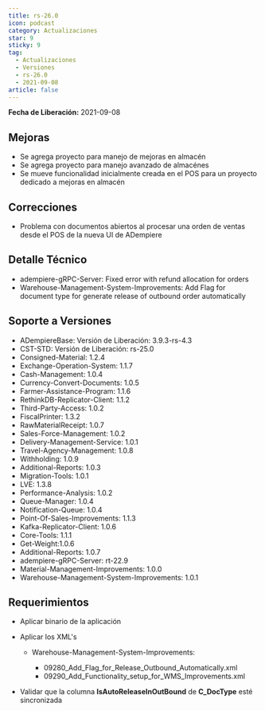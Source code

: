 ```yaml
---
title: rs-26.0
icon: podcast
category: Actualizaciones
star: 9
sticky: 9
tag:
  - Actualizaciones
  - Versiones
  - rs-26.0
  - 2021-09-08
article: false
---
```


**Fecha de Liberación:** 2021-09-08

## Mejoras

- Se agrega proyecto para manejo de mejoras en almacén
- Se agrega proyecto para manejo avanzado de almacénes
- Se mueve funcionalidad inicialmente creada en el POS para un proyecto dedicado a mejoras en almacén

## Correcciones

- Problema con documentos abiertos al procesar una orden de ventas desde el POS de la nueva UI de ADempiere

## Detalle Técnico

- adempiere-gRPC-Server: Fixed error with refund allocation for orders
- Warehouse-Management-System-Improvements: Add Flag for document type for generate release of outbound order automatically

## Soporte a Versiones

- ADempiereBase: Versión de Liberación: 3.9.3-rs-4.3
- CST-STD: Versión de Liberación: rs-25.0
- Consigned-Material: 1.2.4
- Exchange-Operation-System: 1.1.7
- Cash-Management: 1.0.4
- Currency-Convert-Documents: 1.0.5
- Farmer-Assistance-Program: 1.1.6
- RethinkDB-Replicator-Client: 1.1.2
- Third-Party-Access: 1.0.2
- FiscalPrinter: 1.3.2
- RawMaterialReceipt: 1.0.7
- Sales-Force-Management: 1.0.2
- Delivery-Management-Service: 1.0.1
- Travel-Agency-Management: 1.0.8
- Withholding: 1.0.9
- Additional-Reports: 1.0.3
- Migration-Tools: 1.0.1
- LVE: 1.3.8
- Performance-Analysis: 1.0.2
- Queue-Manager: 1.0.4
- Notification-Queue: 1.0.4
- Point-Of-Sales-Improvements: 1.1.3
- Kafka-Replicator-Client: 1.0.6
- Core-Tools: 1.1.1
- Get-Weight:1.0.6
- Additional-Reports: 1.0.7
- adempiere-gRPC-Server: rt-22.9
- Material-Management-Improvements: 1.0.0
- Warehouse-Management-System-Improvements: 1.0.1

## Requerimientos

- Aplicar binario de la aplicación

- Aplicar los XML's

  - Warehouse-Management-System-Improvements:

    - 09280_Add_Flag_for_Release_Outbound_Automatically.xml
    - 09290_Add_Functionality_setup_for_WMS_Improvements.xml

- Validar que la columna **IsAutoReleaseInOutBound** de **C_DocType** esté sincronizada
